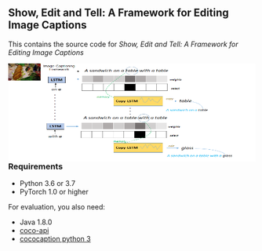 ## Show, Edit and Tell: A Framework for Editing Image Captions
This contains the source code for *Show, Edit and Tell: A Framework for Editing Image Captions*

<img align="left" width="600" height="200" src="demo.png">

### Requirements
- Python 3.6 or 3.7
- PyTorch 1.0 or higher

For evaluation, you also need:
- Java 1.8.0
- [coco-api](https://github.com/cocodataset/cocoapi)
- [cococaption python 3](https://github.com/mtanti/coco-caption)

